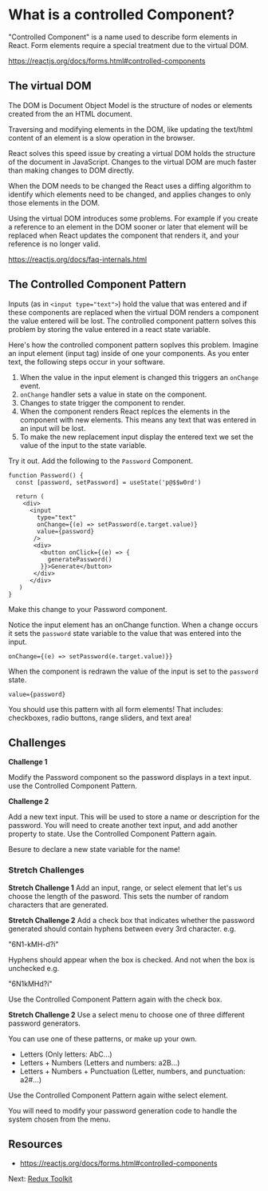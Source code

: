 # What is a controlled Component? 

"Controlled Component" is a name used to describe form elements 
in React. Form elements require a special treatment due to the 
virtual DOM. 

https://reactjs.org/docs/forms.html#controlled-components

## The virtual DOM

The DOM is Document Object Model is the structure of nodes or elements created from the an HTML document. 

Traversing and modifying elements in the DOM, like updating the text/html content of an element is a slow operation in the browser. 

React solves this speed issue by creating a virtual DOM holds the structure of the document in JavaScript. Changes to the virtual DOM are much faster than making changes to DOM directly. 

When the DOM needs to be changed the React uses a diffing algorithm to identify which elements need to be changed, and applies changes to only those elements in the DOM. 

Using the virtual DOM introduces some problems. For example if you create a reference to an element in the DOM sooner or later that element will be replaced when React updates the component that renders it, and your reference is no longer valid. 

https://reactjs.org/docs/faq-internals.html

## The Controlled Component Pattern

Inputs (as in `<input type="text">`) hold the value that was entered and if these components are replaced when the virtual DOM renders a component the value entered will be lost. The controlled component pattern solves this problem by storing the value entered in a react state variable. 

Here's how the controlled component pattern soplves this problem. Imagine an input element (input tag) inside of one your components. As you enter text, the following steps occur in your software. 

1. When the value in the input element is changed this triggers an `onChange` event. 
2. `onChange` handler sets a value in state on the component. 
3. Changes to state trigger the component to render. 
4. When the component renders React replces the elements in the component with new elements. This means any text that was entered in an input will be lost. 
5. To make the new replacement input display the entered text we set the value of the input to the state variable. 

Try it out. Add the following to the `Password` Component. 

```JSX
function Password() {
  const [password, setPassword] = useState('p@$$w0rd')
 
  return (
    <div>
      <input 
        type="text"
        onChange={(e) => setPassword(e.target.value)}
        value={password}
       />
       <div>
         <button onClick={(e) => {
           generatePassword()
         }}>Generate</button>
       </div>
      </div>
   )
}
```

Make this change to your Password component. 

Notice the input element has an onChange function. When a change occurs it sets the `password` state variable to the value that was entered into the input. 

`onChange={(e) => setPassword(e.target.value)}}`

When the component is redrawn the value of the input is set to the `password` state. 

`value={password}`

You should use this pattern with all form elements! That includes: checkboxes, radio buttons, range sliders, and text area!

## Challenges 

**Challenge 1**

Modify the Password component so the password displays in a text input. use the Controlled Component Pattern. 

**Challenge 2**

Add a new text input. This will be used to store a name or description for the password. You will need to create another text input, and add another property to state. Use the Controlled Component Pattern again.

Besure to declare a new state variable for the name! 

### Stretch Challenges

**Stretch Challenge 1**
Add an input, range, or select element that let's us choose the length of the pasword. This sets the number of random characters that are generated. 

**Stretch Challenge 2**
Add a check box that indicates whether the password generated should contain hyphens between every 3rd character. e.g.

"6N1-kMH-d?i"

Hyphens should appear when the box is checked. And not when the box is unchecked e.g.

"6N1kMHd?i"

Use the Controlled Component Pattern again with the check box. 

**Stretch Challenge 2**
Use a select menu to choose one of three different password generators. 

You can use one of these patterns, or make up your own. 

- Letters (Only letters: AbC...)
- Letters + Numbers (Letters and numbers: a2B...)
- Letters + Numbers + Punctuation (Letter, numbers, and punctuation: a2#...)

Use the Controlled Component Pattern again withe select element. 

You will need to modify your password generation code to handle the 
system chosen from the menu. 

## Resources 

- https://reactjs.org/docs/forms.html#controlled-components

Next: [Redux Toolkit](../P05-Redux-Toolkit)




